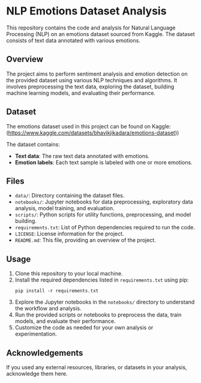 # NLP Emotions Dataset Analysis

This repository contains the code and analysis for Natural Language Processing (NLP) on an emotions dataset sourced from Kaggle. The dataset consists of text data annotated with various emotions.

## Overview

The project aims to perform sentiment analysis and emotion detection on the provided dataset using various NLP techniques and algorithms. It involves preprocessing the text data, exploring the dataset, building machine learning models, and evaluating their performance.

## Dataset

The emotions dataset used in this project can be found on Kaggle: (https://www.kaggle.com/datasets/bhavikjikadara/emotions-dataset))

The dataset contains:
- **Text data**: The raw text data annotated with emotions.
- **Emotion labels**: Each text sample is labeled with one or more emotions.

## Files

- `data/`: Directory containing the dataset files.
- `notebooks/`: Jupyter notebooks for data preprocessing, exploratory data analysis, model training, and evaluation.
- `scripts/`: Python scripts for utility functions, preprocessing, and model building.
- `requirements.txt`: List of Python dependencies required to run the code.
- `LICENSE`: License information for the project.
- `README.md`: This file, providing an overview of the project.

## Usage

1. Clone this repository to your local machine.
2. Install the required dependencies listed in `requirements.txt` using pip:
    ```
    pip install -r requirements.txt
    ```
3. Explore the Jupyter notebooks in the `notebooks/` directory to understand the workflow and analysis.
4. Run the provided scripts or notebooks to preprocess the data, train models, and evaluate their performance.
5. Customize the code as needed for your own analysis or experimentation.


## Acknowledgements

If you used any external resources, libraries, or datasets in your analysis, acknowledge them here.

